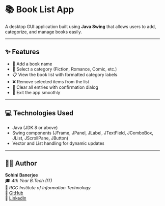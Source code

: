 # 📚 Book List App

A desktop GUI application built using **Java Swing** that allows users to add, categorize, and manage books easily.

---

## ✨ Features

- 📝 Add a book name
- 📂 Select a category (Fiction, Romance, Comic, etc.)
- 📋 View the book list with formatted category labels
- ❌ Remove selected items from the list
- 🔄 Clear all entries with confirmation dialog
- 🚪 Exit the app smoothly

---

## 💻 Technologies Used

- Java (JDK 8 or above)
- Swing components (JFrame, JPanel, JLabel, JTextField, JComboBox, JList, JScrollPane, JButton)
- Vector and List handling for dynamic updates

---

## 👩‍💻 Author

**Sohini Banerjee**  
🎓 *4th Year B.Tech (IT)*  
🏫 *RCC Institute of Information Technology*  
🔗 [GitHub](https://github.com/iamsohinibanerjee)  
🔗 [LinkedIn](https://www.linkedin.com/in/sohini-banerjee-81b9b1371/)
